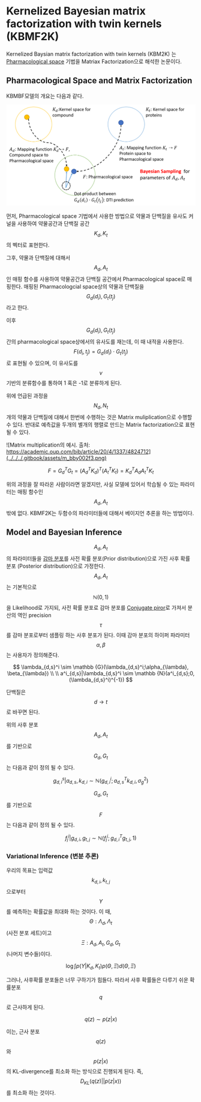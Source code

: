# Kernelized Bayesian matrix factorization with twin kernels \(KBMF2K\)

Kernelized Baysian matrix factorization with twin kernels \(KBM2K\) 는 [Pharmacological space](../pharmacologcial-space.md) 기법을 Matriax Factorization으로 해석한 논문이다.

## Pharmacological Space and Matrix Factorization

KBMBF모델의 개요는 다음과 같다.

![&#xCD9C;&#xCC98;: &#xBCF8;&#xC778;&#xC81C;&#xC791;](../../../.gitbook/assets/kbmf2k.png)

먼저, Pharmacological space 기법에서 사용한 방법으로 약물과 단백질을 유사도 커널을 사용하여 약물공간과 단백질 공간 $$K_d,K_t $$ 의 벡터로 표현한다.

그후, 약물과 단백질에 대해서 $$A_d, A_t$$ 인 매핑 함수를 사용하여 약물공간과 단백질 공간에서 Pharmacological space로 매핑한다. 매핑된 Pharmacologcial space상의 약물과 단백질을 $$G_d (d_i), G_t (t_j)$$ 라고 한다.

이후 $$G_d(d_i), G_t(t_j)$$ 간의 pharmacological space상에서의 유사도를 재는데, 이 때 내적을 사용한다. $$F(d_i, t_j)=G_d(d_i)\cdot G_t(t_j)$$ 로 표현될 수 있으며, 이 유사도를 $$\nu$$ 기반의 분류함수를 통하여 1 혹은 -1로 분류하게 된다.

위에 언급된 과정을 $$N_d,N_t$$ 개의 약물과 단백질에 대해서 한번에 수행하는 것은 Matrix muliplication으로 수행할 수 있다. 반대로 예측값을 두개의 별개의 행렬로 만드는 Matrix factorization으로 표현될 수 있다.

![Matrix multiplication&#xC758; &#xC608;&#xC2DC;. &#xCD9C;&#xCC98;: https://academic.oup.com/bib/article/20/4/1337/4824712](../../../.gitbook/assets/m_bby002f3.png)

$$
F=G_d^TG_t=(A_d^TK_d)^T(A_t^TK_t)=K_d^TA_dA_t^TK_t
$$

위의 과정을 잘 따라온 사람이라면 알겠지만, 사실 모델에 있어서 학습될 수 있는 파라미터는 매핑 함수인 $$A_d, A_t$$ 밖에 없다. KBMF2K는 두함수의 파라미터들에 대해서 베이지언 추론을 하는 방법이다.

## Model and Bayesian Inference

$$A_d,A_t$$ 의 파라미터들을 [감마 분포](https://en.wikipedia.org/wiki/Gamma_distribution)를 사전 확률 분포\(Prior distribution\)으로 가진 사후 확률 분포 \(Posterior distribution\)으로 가정한다. $$A_d,A_t$$ 는 기본적으로 $$\mathbb {N}(0,1)$$ 을 Likelihood로 가지되, 사전 확률 분포로 감마 분포를 [Conjugate piror](https://en.wikipedia.org/wiki/Conjugate_prior)로 가져서 분산의 역인 precision $$\tau$$ 를 감마 분포로부터 샘플링 하는 사후 분포가 된다. 이때 감마 분포의 하이퍼 파라미터 $$\alpha,\beta$$ 는 사용자가 정의해준다.

$$
\lambda_{d,s}^i \sim \mathbb {G}(\lambda_{d,s}^i;\alpha_{\lambda}, \beta_{\lambda}) 
\\ 
\\
a^i_{d,s}|\lambda_{d,s}^i \sim \mathbb {N}(a^i_{d,s};0, (\lambda_{d,s}^i)^{-1})
$$

단백질은 $$d\rightarrow t$$ 로 바꾸면 된다.

위의 사후 분포 $$A_d,A_t$$ 를 기반으로 $$G_d,G_t$$ 는 다음과 같이 정의 될 수 있다.

$$
g_{d,i}^s|a_{d,s},k_{d,i}\sim \mathbb{N}(g_{d,i}^i; a_{d,s}^T k_{d,i}, \sigma^2_g)
$$

$$G_d,G_t$$ 를 기반으로 $$F$$ 는 다음과 같이 정의 될 수 있다.

$$
f^i_j|g_{d,i},g_{t,j} \sim \mathbb {N}(f^i_j;g_{d,i}^Tg_{t,j}, 1)
$$

### Variational Inference \(변분 추론\)

우리의 목표는 입력값 $$k_{d,i},k_{t,j}$$ 으로부터 $$Y$$ 를 예측하는 확률값을 최대화 하는 것이다. 이 때, $$\Theta: \Lambda_d, \Lambda_t$$ \(사전 분포 세트\)이고 $$\Xi:A_d,A_t,G_d,G_t$$ \(나머지 변수들\)이다.

$$
\log {\int p(Y|K_d,K_t)}p(\Theta,\Xi)d(\Theta,\Xi)
$$

그러나, 사후확률 분포들은 너무 구하기가 힘들다. 따라서 사후 확률들은 다루기 쉬운 확률분포 $$q$$ 로 근사하게 된다.

$$
q(z)\sim p(z|x)
$$

이는, 근사 분포 $$q(z)$$와 $$p(z|x)$$ 의 KL-divergence를 최소화 하는 방식으로 진행되게 된다. 즉,$$D_{KL}(q(z)||p(z|x))$$를 최소화 하는 것이다.

